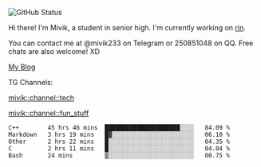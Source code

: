 ![GitHub Status](https://github-readme-stats.vercel.app/api?show_icons=true&username=Mivik)

Hi there! I'm Mivik, a student in senior high. I'm currently working on [rin](https://github.com/Mivik/rin).

You can contact me at @mivik233 on Telegram or 250851048 on QQ. Free chats are also welcome! XD

[My Blog](https://mivik.gitee.io)

TG Channels:

[mivik::channel::tech](https://t.me/mivik_channel_tech/)

[mivik::channel::fun_stuff](https://t.me/mivik_channel_fun_stuff/)

<!--START_SECTION:waka-->
```text
C++        45 hrs 46 mins  █████████████████████░░░░   84.09 % 
Markdown   3 hrs 19 mins   █▓░░░░░░░░░░░░░░░░░░░░░░░   06.10 % 
Other      2 hrs 22 mins   █░░░░░░░░░░░░░░░░░░░░░░░░   04.35 % 
C          2 hrs 11 mins   █░░░░░░░░░░░░░░░░░░░░░░░░   04.04 % 
Bash       24 mins         ▒░░░░░░░░░░░░░░░░░░░░░░░░   00.75 % 
```
<!--END_SECTION:waka-->

